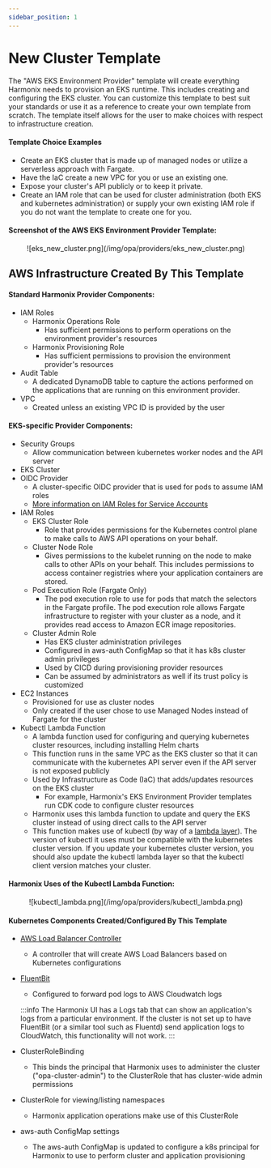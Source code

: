 ```yaml
---
sidebar_position: 1
---
```


# New Cluster Template

The "AWS EKS Environment Provider" template will create everything Harmonix needs to provision an EKS runtime. This includes creating and configuring the EKS cluster. You can customize this template to best suit your standards or use it as a reference to create your own template from scratch. The template itself allows for the user to make choices with respect to infrastructure creation. 

#### Template Choice Examples
  * Create an EKS cluster that is made up of managed nodes or utilize a serverless approach with Fargate. 
  * Have the IaC create a new VPC for you or use an existing one. 
  * Expose your cluster's API publicly or to keep it private. 
  * Create an IAM role that can be used for cluster administration (both EKS and kubernetes administration) or supply your own existing IAM role if you do not want the template to create one for you.

#### Screenshot of the AWS EKS Environment Provider Template:
<p align="center">
![eks_new_cluster.png](/img/opa/providers/eks_new_cluster.png)
</p>

## AWS Infrastructure Created By This Template

#### Standard Harmonix Provider Components:
- IAM Roles
  - Harmonix Operations Role
    * Has sufficient permissions to perform operations on the environment provider's resources
  - Harmonix Provisioning Role
    * Has sufficient permissions to provision the environment provider's resources
- Audit Table
  * A dedicated DynamoDB table to capture the actions performed on the applications that are running on this environment provider.
- VPC
  * Created unless an existing VPC ID is provided by the user

#### EKS-specific Provider Components:
- Security Groups
  * Allow communication between kubernetes worker nodes and the API server
- EKS Cluster
- OIDC Provider
  * A cluster-specific OIDC provider that is used for pods to assume IAM roles
  * [More information on IAM Roles for Service Accounts](https://docs.aws.amazon.com/eks/latest/userguide/iam-roles-for-service-accounts.html)
- IAM Roles
  - EKS Cluster Role
    * Role that provides permissions for the Kubernetes control plane to make calls to AWS API operations on your behalf.
  - Cluster Node Role
    *	Gives permissions to the kubelet running on the node to make calls to other APIs on your behalf. This includes permissions to access container registries where your application containers are stored.
  - Pod Execution Role (Fargate Only)
    * The pod execution role to use for pods that match the selectors in the Fargate profile. The pod execution role allows Fargate infrastructure to register with your cluster as a node, and it provides read access to Amazon ECR image repositories.
  - Cluster Admin Role
    * Has EKS cluster administration privileges
    * Configured in aws-auth ConfigMap so that it has k8s cluster admin privileges
    * Used by CICD during provisioning provider resources
    * Can be assumed by administrators as well if its trust policy is customized
- EC2 Instances
  * Provisioned for use as cluster nodes
  * Only created if the user chose to use Managed Nodes instead of Fargate for the cluster
- Kubectl Lambda Function
  * A lambda function used for configuring and querying kubernetes cluster resources, including installing Helm charts
  * This function runs in the same VPC as the EKS cluster so that it can communicate with the kubernetes API server even if the API server is not exposed publicly
  * Used by Infrastructure as Code (IaC) that adds/updates resources on the EKS cluster
    * For example, Harmonix's EKS Environment Provider templates run CDK code to configure cluster resources
  * Harmonix uses this lambda function to update and query the EKS cluster instead of using direct calls to the API server
  * This function makes use of kubectl (by way of a [lambda layer](https://docs.aws.amazon.com/lambda/latest/dg/chapter-layers.html)). The version of kubectl it uses must be compatible with the kubernetes cluster version. If you update your kubernetes cluster version, you should also update the kubectl lambda layer so that the kubectl client version matches your cluster.
  
#### Harmonix Uses of the Kubectl Lambda Function:
<p align="center">
![kubectl_lambda.png](/img/opa/providers/kubectl_lambda.png)
</p>

#### Kubernetes Components Created/Configured By This Template

* [AWS Load Balancer Controller](https://docs.aws.amazon.com/eks/latest/userguide/aws-load-balancer-controller.html)
  * A controller that will create AWS Load Balancers based on Kubernetes configurations
* [FluentBit](https://fluentbit.io/)
  * Configured to forward pod logs to AWS Cloudwatch logs

  :::info
  The Harmonix UI has a Logs tab that can show an application's logs from a particular environment. If the cluster is not set up to have FluentBit (or a similar tool such as Fluentd) send application logs to CloudWatch, this functionality will not work.
  :::

* ClusterRoleBinding
  * This binds the principal that Harmonix uses to administer the cluster ("opa-cluster-admin") to the ClusterRole that has cluster-wide admin permissions
* ClusterRole for viewing/listing namespaces
  * Harmonix application operations make use of this ClusterRole
* aws-auth ConfigMap settings
  * The aws-auth ConfigMap is updated to configure a k8s principal for Harmonix to use to perform cluster and application provisioning
